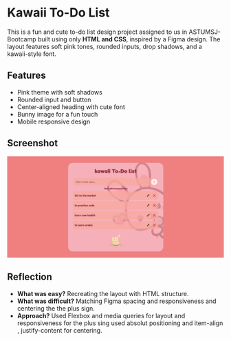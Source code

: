 #  Kawaii To-Do List

This is a fun and cute to-do list design project assigned to us in ASTUMSJ-Bootcamp built using only **HTML and CSS**, inspired by a Figma design. The layout features soft pink tones, rounded inputs, drop shadows, and a kawaii-style font.

##  Features

- Pink theme with soft shadows
- Rounded input and button
- Center-aligned heading with cute font
- Bunny image for a fun touch
- Mobile responsive design

## Screenshot

![Final Design](./assets/Screenshot.png)

## Reflection

- **What was easy?** Recreating the layout with HTML structure.
- **What was difficult?** Matching Figma spacing and responsiveness and centering the the plus sign.
- **Approach?** Used Flexbox and media queries for layout and responsiveness for the plus sing used absolut positioning and item-align , justify-content for centering.

